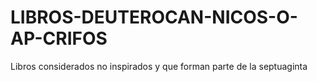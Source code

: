 # LIBROS-DEUTEROCAN-NICOS-O-AP-CRIFOS
Libros considerados no inspirados y que forman parte de la septuaginta
